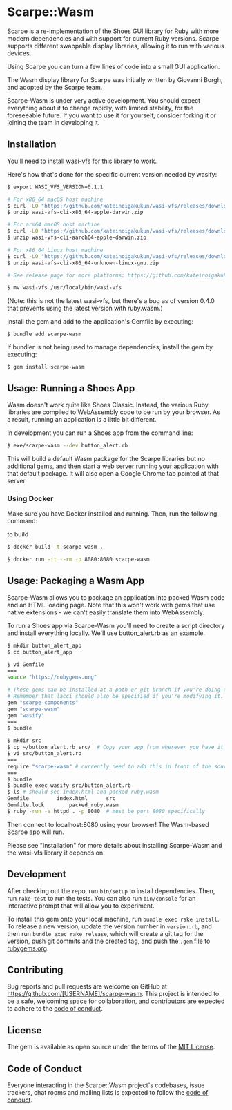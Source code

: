 # Scarpe::Wasm

Scarpe is a re-implementation of the Shoes GUI library for Ruby with more modern dependencies and with support for current Ruby versions. Scarpe supports different swappable display libraries, allowing it to run with various devices.

Using Scarpe you can turn a few lines of code into a small GUI application.

The Wasm display library for Scarpe was initially written by Giovanni Borgh, and adopted by the Scarpe team.

Scarpe-Wasm is under very active development. You should expect everything about it to change rapidly, with limited stability, for the foreseeable future. If you want to use it for yourself, consider forking it or joining the team in developing it.

## Installation

You'll need to [install wasi-vfs](https://github.com/kateinoigakukun/wasi-vfs#installation) for this library to work.

Here's how that's done for the specific current version needed by wasify:

``` bash
$ export WASI_VFS_VERSION=0.1.1

# For x86_64 macOS host machine
$ curl -LO "https://github.com/kateinoigakukun/wasi-vfs/releases/download/v${WASI_VFS_VERSION}/wasi-vfs-cli-x86_64-apple-darwin.zip"
$ unzip wasi-vfs-cli-x86_64-apple-darwin.zip

# For arm64 macOS host machine
$ curl -LO "https://github.com/kateinoigakukun/wasi-vfs/releases/download/v${WASI_VFS_VERSION}/wasi-vfs-cli-aarch64-apple-darwin.zip"
$ unzip wasi-vfs-cli-aarch64-apple-darwin.zip

# For x86_64 Linux host machine
$ curl -LO "https://github.com/kateinoigakukun/wasi-vfs/releases/download/v${WASI_VFS_VERSION}/wasi-vfs-cli-x86_64-unknown-linux-gnu.zip"
$ unzip wasi-vfs-cli-x86_64-unknown-linux-gnu.zip

# See release page for more platforms: https://github.com/kateinoigakukun/wasi-vfs/releases

$ mv wasi-vfs /usr/local/bin/wasi-vfs
```

(Note: this is not the latest wasi-vfs, but there's a bug as of version 0.4.0 that prevents using the latest version with ruby.wasm.)

Install the gem and add to the application's Gemfile by executing:

    $ bundle add scarpe-wasm

If bundler is not being used to manage dependencies, install the gem by executing:

    $ gem install scarpe-wasm

## Usage: Running a Shoes App

Wasm doesn't work quite like Shoes Classic. Instead, the various Ruby libraries are compiled to WebAssembly code to be run by your browser. As a result, running an application is a little bit different.

In development you can run a Shoes app from the command line:

```bash
$ exe/scarpe-wasm --dev button_alert.rb
```

This will build a default Wasm package for the Scarpe libraries but no additional gems, and then start a web server running your application with that default package. It will also open a Google Chrome tab pointed at that server.

### Using Docker

Make sure you have Docker installed and running. Then, run the following command:

to build

```bash
$ docker build -t scarpe-wasm .
```

```bash
$ docker run -it --rm -p 8080:8080 scarpe-wasm
```

## Usage: Packaging a Wasm App

Scarpe-Wasm allows you to package an application into packed Wasm code and an HTML loading page. Note that this won't work with gems that use native extensions - we can't easily translate them into WebAssembly.

To run a Shoes app via Scarpe-Wasm you'll need to create a script directory and install everything locally. We'll use button_alert.rb as an example.

``` bash
$ mkdir button_alert_app
$ cd button_alert_app

$ vi Gemfile
===
source "https://rubygems.org"

# These gems can be installed at a path or git branch if you're doing development.
# Remember that lacci should also be specified if you're modifying it.
gem "scarpe-components"
gem "scarpe-wasm"
gem "wasify"
===
$ bundle

$ mkdir src
$ cp ~/button_alert.rb src/  # Copy your app from wherever you have it
$ vi src/button_alert.rb
===
require "scarpe-wasm" # currently need to add this in front of the source file
===
$ bundle
$ bundle exec wasify src/button_alert.rb
$ ls # should see index.html and packed_ruby.wasm
Gemfile         index.html      src
Gemfile.lock        packed_ruby.wasm
$ ruby -run -e httpd . -p 8080  # must be port 8080 specifically
```

Then connect to localhost:8080 using your browser! The Wasm-based Scarpe app will run.

Please see "Installation" for more details about installing Scarpe-Wasm and the wasi-vfs library it depends on.

## Development

After checking out the repo, run `bin/setup` to install dependencies. Then, run `rake test` to run the tests. You can also run `bin/console` for an interactive prompt that will allow you to experiment.

To install this gem onto your local machine, run `bundle exec rake install`. To release a new version, update the version number in `version.rb`, and then run `bundle exec rake release`, which will create a git tag for the version, push git commits and the created tag, and push the `.gem` file to [rubygems.org](https://rubygems.org).

## Contributing

Bug reports and pull requests are welcome on GitHub at https://github.com/[USERNAME]/scarpe-wasm. This project is intended to be a safe, welcoming space for collaboration, and contributors are expected to adhere to the [code of conduct](https://github.com/[USERNAME]/scarpe-wasm/blob/main/CODE_OF_CONDUCT.md).

## License

The gem is available as open source under the terms of the [MIT License](https://opensource.org/licenses/MIT).

## Code of Conduct

Everyone interacting in the Scarpe::Wasm project's codebases, issue trackers, chat rooms and mailing lists is expected to follow the [code of conduct](https://github.com/[USERNAME]/scarpe-wasm/blob/main/CODE_OF_CONDUCT.md).

